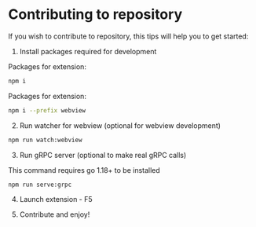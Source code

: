 # Contributing to repository

If you wish to contribute to repository, this tips will help you to get started:

1. Install packages required for development

Packages for extension:

```sh
npm i
```

Packages for extension:

```sh
npm i --prefix webview
```

2. Run watcher for webview (optional for webview development)

```sh
npm run watch:webview
```

3. Run gRPC server (optional to make real gRPC calls)

This command requires go 1.18+ to be installed

```sh
npm run serve:grpc
```

4. Launch extension - F5

5. Contribute and enjoy!
